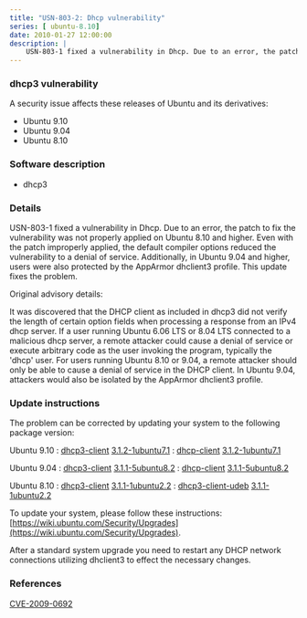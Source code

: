 ```yaml
---
title: "USN-803-2: Dhcp vulnerability"
series: [ ubuntu-8.10]
date: 2010-01-27 12:00:00
description: |
    USN-803-1 fixed a vulnerability in Dhcp. Due to an error, the patch to fix the vulnerability was not properly applied on Ubuntu 8.10 and higher. Even with the patch improperly applied, the default compiler options reduced the vulnerability to a denial of service. Additionally, in Ubuntu 9.04 and higher, users were also protected by the AppArmor dhclient3 profile. This update fixes the problem.
--- 
```

 
### dhcp3 vulnerability

A security issue affects these releases of Ubuntu and its derivatives:

* Ubuntu 9.10
* Ubuntu 9.04
* Ubuntu 8.10

### Software description

* dhcp3 

### Details

USN-803-1 fixed a vulnerability in Dhcp. Due to an error, the patch to fix the vulnerability was not properly applied on Ubuntu 8.10 and higher. Even with the patch improperly applied, the default compiler options reduced the vulnerability to a denial of service. Additionally, in Ubuntu 9.04 and higher, users were also protected by the AppArmor dhclient3 profile. This update fixes the problem.

Original advisory details:

 It was discovered that the DHCP client as included in dhcp3 did not verify the length of certain option fields when processing a response from an IPv4 dhcp server. If a user running Ubuntu 6.06 LTS or 8.04 LTS connected to a malicious dhcp server, a remote attacker could cause a denial of service or execute arbitrary code as the user invoking the program, typically the &#39;dhcp&#39; user. For users running Ubuntu 8.10 or 9.04, a remote attacker should only be able to cause a denial of service in the DHCP client. In Ubuntu 9.04, attackers would also be isolated by the AppArmor dhclient3 profile. 

### Update instructions

The problem can be corrected by updating your system to the following package version:

Ubuntu 9.10
 : [dhcp3-client](https://launchpad.net/ubuntu/+source/dhcp3) <span> [3.1.2-1ubuntu7.1](https://launchpad.net/ubuntu/+source/dhcp3/3.1.2-1ubuntu7.1) </span> 
 : [dhcp-client](https://launchpad.net/ubuntu/+source/dhcp3) <span> [3.1.2-1ubuntu7.1](https://launchpad.net/ubuntu/+source/dhcp3/3.1.2-1ubuntu7.1) </span> 

Ubuntu 9.04
 : [dhcp3-client](https://launchpad.net/ubuntu/+source/dhcp3) <span> [3.1.1-5ubuntu8.2](https://launchpad.net/ubuntu/+source/dhcp3/3.1.1-5ubuntu8.2) </span> 
 : [dhcp-client](https://launchpad.net/ubuntu/+source/dhcp3) <span> [3.1.1-5ubuntu8.2](https://launchpad.net/ubuntu/+source/dhcp3/3.1.1-5ubuntu8.2) </span> 

Ubuntu 8.10
 : [dhcp3-client](https://launchpad.net/ubuntu/+source/dhcp3) <span> [3.1.1-1ubuntu2.2](https://launchpad.net/ubuntu/+source/dhcp3/3.1.1-1ubuntu2.2) </span> 
 : [dhcp3-client-udeb](https://launchpad.net/ubuntu/+source/dhcp3) <span> [3.1.1-1ubuntu2.2](https://launchpad.net/ubuntu/+source/dhcp3/3.1.1-1ubuntu2.2) </span> 

To update your system, please follow these instructions: [https://wiki.ubuntu.com/Security/Upgrades](https://wiki.ubuntu.com/Security/Upgrades).

After a standard system upgrade you need to restart any DHCP network connections utilizing dhclient3 to effect the necessary changes. 

### References

 [CVE-2009-0692](http://people.ubuntu.com/~ubuntu-security/cve/CVE-2009-0692)
 
